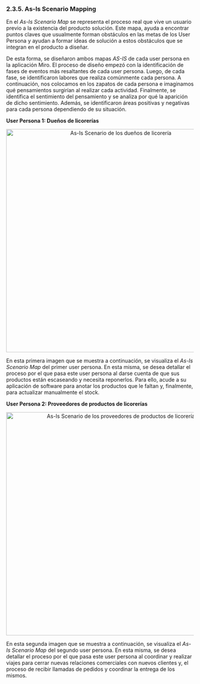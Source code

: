 ### 2.3.5. As-Is Scenario Mapping ###
En el _As-Is Scenario Map_ se representa el proceso real que vive un usuario previo a la existencia del producto solución. Este mapa, ayuda a encontrar puntos claves que usualmente forman obstáculos en las metas de los User Persona y ayudan a formar ideas de solución a estos obstáculos que se integran en el producto a diseñar.

De esta forma, se diseñaron ambos mapas _AS-IS_ de cada user persona en la aplicación Miro. El proceso de diseño empezó con la identificación de fases de eventos más resaltantes de cada user persona. Luego, de cada fase, se identificaron labores que realiza comúnmente cada persona. A continuación, nos colocamos en los zapatos de cada persona e imaginamos qué pensamientos surgirían al realizar cada actividad. Finalmente, se identifica el sentimiento del pensamiento y se analiza por qué la aparición de dicho sentimiento. Además, se identificaron áreas positivas y negativas para cada persona dependiendo de su situación.

<b> User Persona 1: Dueños de licorerías </b>

<p align="center">
  <img src="https://i.imgur.com/eVZn0Tj.png" 
  alt="As-Is Scenario de los dueños de licorería" style="width: 600px;"/>
</p>

En esta primera imagen que se muestra a continuación, se visualiza el _As-Is Scenario Map_ del primer user persona. En esta misma, se desea detallar el proceso por el que pasa este user persona al darse cuenta de que sus productos están escaseando y necesita reponerlos. Para ello, acude a su aplicación de software para anotar los productos que le faltan y, finalmente, para actualizar manualmente el stock.

<b> User Persona 2: Proveedores de productos de licorerías </b>

<p align="center">
  <img src="https://i.imgur.com/iECYSCW.png" 
  alt="As-Is Scenario de los proveedores de productos de licorería" style="width: 600px;"/>
</p>

En esta segunda imagen que se muestra a continuación, se visualiza el _As-Is Scenario Map_ del segundo user persona. En esta misma, se desea detallar el proceso por el que pasa este user persona al coordinar y realizar viajes para cerrar nuevas relaciones comerciales con nuevos clientes y, el proceso de recibir llamadas de pedidos y coordinar la entrega de los mismos.

